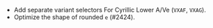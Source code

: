 * Add separate variant selectors For Cyrillic Lower A/Ve (`VXAF`, `VXAG`).
* Optimize the shape of rounded `e` (#2424).
